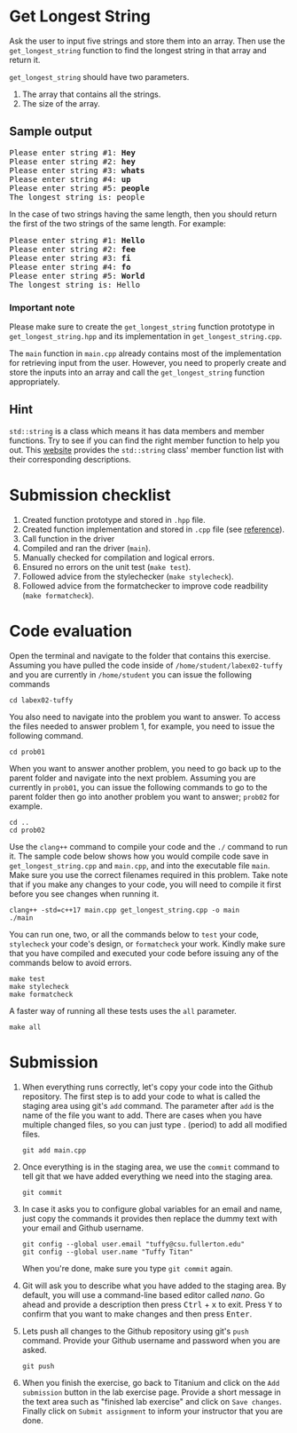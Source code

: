 # Get Longest String
Ask the user to input five strings and store them into an array.
Then use the `get_longest_string` function to find the longest string in that array and return it.

`get_longest_string` should have two parameters.

1. The array that contains all the strings.
1. The size of the array.

## Sample output
<pre>
Please enter string #1: <b>Hey</b>
Please enter string #2: <b>hey</b>
Please enter string #3: <b>whats</b>
Please enter string #4: <b>up</b>
Please enter string #5: <b>people</b>
The longest string is: people
</pre>

In the case of two strings having the same length, then you should return the first of the two strings of the same length. For example:
<pre>
Please enter string #1: <b>Hello</b>
Please enter string #2: <b>fee</b>
Please enter string #3: <b>fi</b>
Please enter string #4: <b>fo</b>
Please enter string #5: <b>World</b>
The longest string is: Hello
</pre>

### Important note
Please make sure to create the `get_longest_string` function prototype in `get_longest_string.hpp` and its implementation in `get_longest_string.cpp`.

The `main` function in `main.cpp` already contains most of the implementation for retrieving input from the user. However, you need to properly create and store the inputs into an array and call the `get_longest_string` function appropriately.

## Hint
`std::string` is a class which means it has data members and member functions. Try to see if you can find the right member function to help you out. This [website](http://www.cplusplus.com/reference/string/string/) provides the `std::string` class' member function list with their corresponding descriptions.

# Submission checklist
1. Created function prototype and stored in `.hpp` file.
1. Created function implementation and stored in `.cpp` file (see [reference](https://github.com/ILXL-guides/function-file-organization)).
1. Call function in the driver
1. Compiled and ran the driver (`main`).
1. Manually checked for compilation and logical errors.
1. Ensured no errors on the unit test (`make test`).
1. Followed advice from the stylechecker (`make stylecheck`).
1. Followed advice from the formatchecker to improve code readbility (`make formatcheck`).

# Code evaluation
Open the terminal and navigate to the folder that contains this exercise. Assuming you have pulled the code inside of `/home/student/labex02-tuffy` and you are currently in `/home/student` you can issue the following commands

```
cd labex02-tuffy
```

You also need to navigate into the problem you want to answer. To access the files needed to answer problem 1, for example, you need to issue the following command.

```
cd prob01
```

When you want to answer another problem, you need to go back up to the parent folder and navigate into the next problem. Assuming you are currently in `prob01`, you can issue the following commands to go to the parent folder then go into another problem you want to answer; `prob02` for example.

```
cd ..
cd prob02
```

Use the `clang++` command to compile your code and the `./` command to run it. The sample code below shows how you would compile code save in `get_longest_string.cpp` and `main.cpp`, and into the executable file `main`. Make sure you use the correct filenames required in this problem.  Take note that if you make any changes to your code, you will need to compile it first before you see changes when running it.

```
clang++ -std=c++17 main.cpp get_longest_string.cpp -o main
./main
```

You can run one, two, or all the commands below to `test` your code, `stylecheck` your code's design, or `formatcheck` your work. Kindly make sure that you have compiled and executed your code before issuing any of the commands below to avoid errors.

```
make test
make stylecheck
make formatcheck
```

A faster way of running all these tests uses the `all` parameter.

```
make all
```

# Submission
1. When everything runs correctly,  let's copy your code into the Github repository. The first step is to add your code to what is called the staging area using git's `add` command. The parameter after `add` is the name of the file you want to add. There are cases when you have multiple changed files, so you can just type . (period) to add all modified files.

    ```
    git add main.cpp
    ```
1. Once everything is in the staging area, we use the `commit` command to tell git that we have added everything we need into the staging area.

    ```
    git commit
    ```
1. In case it asks you  to configure global variables for an email and name, just copy the commands it provides then replace the dummy text with your email and Github username.

    ```
    git config --global user.email "tuffy@csu.fullerton.edu"
    git config --global user.name "Tuffy Titan"
    ```
    When you're done, make sure you type `git commit` again.    
1. Git will ask you to describe what you have added to the staging area. By default, you will use a command-line based editor called *nano*. Go ahead and provide a description then press <kbd>Ctrl</kbd> + <kbd>x</kbd> to exit. Press <kbd>Y</kbd> to confirm that you want to make changes and then press <kbd>Enter</kbd>.
1. Lets push all changes to the Github repository using git's `push` command. Provide your Github username and password when you are asked.

    ```
    git push
    ```
1. When you finish the exercise, go back to Titanium and click on the `Add submission` button in the lab exercise page. Provide a short message in the text area such as "finished lab exercise" and click on `Save changes`. Finally click on `Submit assignment` to inform your instructor that you are done.
